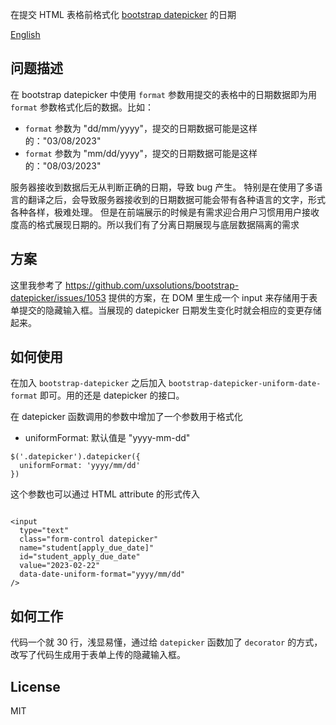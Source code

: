 在提交 HTML 表格前格式化 [bootstrap datepicker][datepicker]  的日期

[English](README.md)

## 问题描述

在 bootstrap datepicker 中使用 `format` 参数用提交的表格中的日期数据即为用 `format` 参数格式化后的数据。比如：

- `format` 参数为 "dd/mm/yyyy"，提交的日期数据可能是这样的："03/08/2023"
- `format` 参数为 "mm/dd/yyyy"，提交的日期数据可能是这样的："08/03/2023"

服务器接收到数据后无从判断正确的日期，导致 bug 产生。
特别是在使用了多语言的翻译之后，会导致服务器接收到的日期数据可能会带有各种语言的文字，形式各种各样，极难处理。
但是在前端展示的时候是有需求迎合用户习惯用用户接收度高的格式展现日期的。所以我们有了分离日期展现与底层数据隔离的需求


## 方案

这里我参考了 https://github.com/uxsolutions/bootstrap-datepicker/issues/1053 提供的方案，在 DOM 里生成一个 input 来存储用于表单提交的隐藏输入框。当展现的 datepicker 日期发生变化时就会相应的变更存储起来。

## 如何使用

在加入 `bootstrap-datepicker` 之后加入 `bootstrap-datepicker-uniform-date-format` 即可。用的还是 datepicker 的接口。

在 datepicker 函数调用的参数中增加了一个参数用于格式化

- uniformFormat: 默认值是 "yyyy-mm-dd"


```
$('.datepicker').datepicker({
  uniformFormat: 'yyyy/mm/dd'
})

```

这个参数也可以通过 HTML attribute 的形式传入

```

<input
  type="text"
  class="form-control datepicker"
  name="student[apply_due_date]"
  id="student_apply_due_date"
  value="2023-02-22"
  data-date-uniform-format="yyyy/mm/dd"
/>

```


## 如何工作

代码一个就 30 行，浅显易懂，通过给 `datepicker` 函数加了 `decorator` 的方式，改写了代码生成用于表单上传的隐藏输入框。

## License

MIT



[datepicker]: https://github.com/uxsolutions/bootstrap-datepicker
